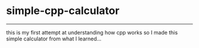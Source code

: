 # simple-cpp-calculator
-----------------------
this is my first attempt at understanding how cpp works so I made this simple calculator from what I learned...
